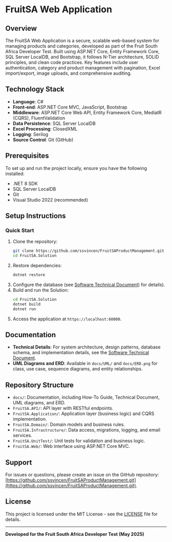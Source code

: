 # FruitSA Web Application

## Overview

The FruitSA Web Application is a secure, scalable web-based system for managing products and categories, developed as part of the Fruit South Africa Developer Test. Built using ASP.NET Core, Entity Framework Core, SQL Server LocalDB, and Bootstrap, it follows N-Tier architecture, SOLID principles, and clean code practices. Key features include user authentication, category and product management with pagination, Excel import/export, image uploads, and comprehensive auditing.

## Technology Stack

- **Language**: C#
- **Front-end**: ASP.NET Core MVC, JavaScript, Bootstrap
- **Middleware**: ASP.NET Core Web API, Entity Framework Core, MediatR (CQRS), FluentValidation
- **Data Persistence**: SQL Server LocalDB
- **Excel Processing**: ClosedXML
- **Logging**: Serilog
- **Source Control**: Git (GitHub)

## Prerequisites

To set up and run the project locally, ensure you have the following installed:
- .NET 8 SDK
- SQL Server LocalDB
- Git
- Visual Studio 2022 (recommended)

## Setup Instructions

### Quick Start
1. Clone the repository:
   ```bash
   git clone https://github.com/ssvincen/FruitSAProductManagement.git
   cd FruitSA.Solution
   ```
2. Restore dependencies:
   ```bash
   dotnet restore
   ```
3. Configure the database (see [Software Technical Document](docs/TechnicalDocument.md)) for details).
4. Build and run the Solution:
   ```bash
   cd FruitSA.Solution
   dotnet build
   dotnet run
   ```
5. Access the application at `https://localhost:60000`.

## Documentation

- **Technical Details**: For system architecture, design patterns, database schema, and implementation details, see the [Software Technical Document](docs/TechnicalDocument.md).
- **UML Diagrams and ERD**: Available in `docs/UML/` and `docs/ERD.png` for class, use case, sequence diagrams, and entity relationships.
  
## Repository Structure

- `docs/`: Documentation, including How-To Guide, Technical Document, UML diagrams, and ERD.
- `FruitSA.API/`: API layer with RESTful endpoints.
- `FruitSA.Application/`: Application layer (business logic)  and CQRS implementation.
- `FruitSA.Domain/`: Domain models and business rules.
- `FruitSA.Infrastructure/`: Data access, migrations, logging, and email services.
- `FruitSA.UnitTest/`: Unit tests for validation and business logic.
- `FruitSA.Web/`: Web interface using ASP.NET Core MVC.

## Support

For issues or questions, please create an issue on the GitHub repository: [https://github.com/ssvincen/FruitSAProductManagement.git](https://github.com/ssvincen/FruitSAProductManagement.git).

## License

This project is licensed under the MIT License - see the [LICENSE](LICENSE) file for details.

---

**Developed for the Fruit South Africa Developer Test (May 2025)**
